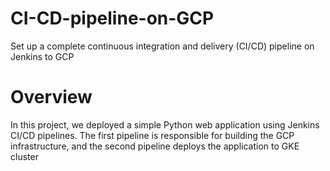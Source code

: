 # CI-CD-pipeline-on-GCP
Set up a complete continuous integration and delivery (CI/CD) pipeline on Jenkins to GCP

# Overview
In this project, we deployed a simple Python web application using Jenkins CI/CD pipelines. The first pipeline is responsible for building the GCP infrastructure, and the second pipeline deploys the application to GKE cluster
